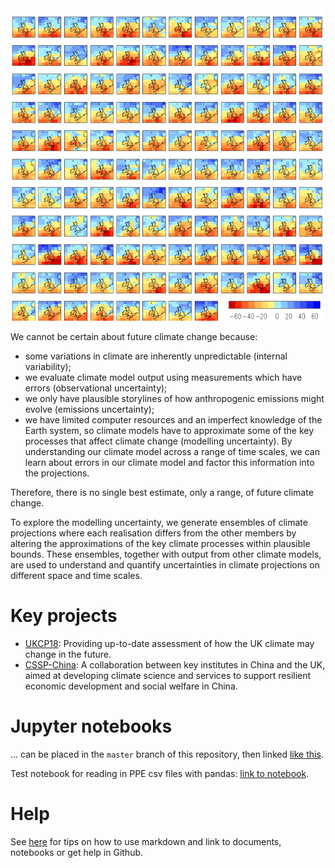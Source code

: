 <img src="https://raw.githubusercontent.com/qump-project/qump-hadgem3/master/images/QumpStampImage.png" alt="Image for PPE" width=500 height=500 />


We cannot be certain about future climate change because:

* some variations in climate are inherently unpredictable (internal variability);
* we evaluate climate model output using measurements which have errors (observational uncertainty);
* we only have plausible storylines of how anthropogenic emissions might evolve (emissions uncertainty);
* we have limited computer resources and an imperfect knowledge of the Earth system, so climate models have to approximate some of the key processes that affect climate change (modelling uncertainty). By understanding our climate model across a range of time scales, we can learn about errors in our climate model and factor this information into the projections.
 
Therefore, there is no single best estimate, only a range, of future climate change.

To explore the modelling uncertainty, we generate ensembles of climate projections where each realisation differs from the other members by altering the approximations of the key climate processes within plausible bounds. These ensembles, together with output from other climate models, are used to understand and quantify uncertainties in climate projections on different space and time scales.

# Key projects

* [UKCP18](https://www.metoffice.gov.uk/research/approach/collaboration/ukcp/index): Providing up-to-date assessment of how the UK climate may change in the future.
* [CSSP-China](https://www.metoffice.gov.uk/research/approach/collaboration/newton/cssp-china/index): A collaboration between key institutes in China and the UK, aimed at developing climate science and services to support resilient economic development and social welfare in China.


# Jupyter notebooks
... can be placed in the `master` branch of this repository, then linked [like this](https://nbviewer.jupyter.org/github/qump-project/qump-hadgem3/blob/master/notebooks/Notebook_example.ipynb).

Test notebook for reading in PPE csv files with pandas: [link to notebook](https://nbviewer.jupyter.org/github/qump-project/qump-hadgem3/blob/master/notebooks/read_csvfile_pandas.ipynb).


# Help
See [here](https://qump-project.github.io/qump-hadgem3/index_original) for tips on how to use markdown and link to documents, notebooks or get help in Github.


